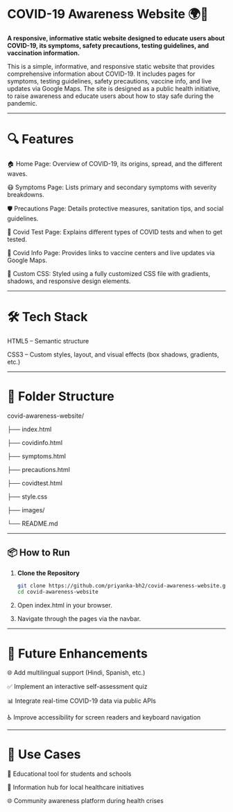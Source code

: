 # COVID-19 Awareness Website 🌍🦠
**A responsive, informative static website designed to educate users about COVID-19, its symptoms, safety precautions, testing guidelines, and vaccination information.**

This is a simple, informative, and responsive static website that provides comprehensive information about COVID-19. It includes pages for symptoms, testing guidelines, safety precautions, vaccine info, and live updates via Google Maps. The site is designed as a public health initiative, to raise awareness and educate users about how to stay safe during the pandemic.

---

# 🔍 Features
🏠 Home Page: Overview of COVID-19, its origins, spread, and the different waves.

😷 Symptoms Page: Lists primary and secondary symptoms with severity breakdowns.

🛡 Precautions Page: Details protective measures, sanitation tips, and social guidelines.

🧪 Covid Test Page: Explains different types of COVID tests and when to get tested.

💉 Covid Info Page: Provides links to vaccine centers and live updates via Google Maps.

🎨 Custom CSS: Styled using a fully customized CSS file with gradients, shadows, and responsive design elements.

---

# 🛠️ Tech Stack
HTML5 – Semantic structure

CSS3 – Custom styles, layout, and visual effects (box shadows, gradients, etc.)

---

# 📁 Folder Structure
covid-awareness-website/

├── index.html

├── covidinfo.html

├── symptoms.html

├── precautions.html

├── covidtest.html

├── style.css

├── images/

└── README.md    

---

## 📦 How to Run

1. **Clone the Repository**
   ```bash
   git clone https://github.com/priyanka-bh2/covid-awareness-website.git
   cd covid-awareness-website
   
2. Open index.html in your browser.
   
3.  Navigate through the pages via the navbar.

---

# 🔮 Future Enhancements
🌐 Add multilingual support (Hindi, Spanish, etc.)

✅ Implement an interactive self-assessment quiz

📊 Integrate real-time COVID-19 data via public APIs

♿ Improve accessibility for screen readers and keyboard navigation

---

# 📌 Use Cases
🏫 Educational tool for students and schools

🏥 Information hub for local healthcare initiatives

🌐 Community awareness platform during health crises



